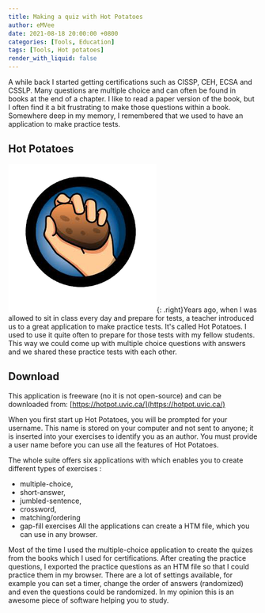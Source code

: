 ```yaml
---
title: Making a quiz with Hot Potatoes
author: eMVee
date: 2021-08-18 20:00:00 +0800
categories: [Tools, Education]
tags: [Tools, Hot potatoes]
render_with_liquid: false
---
```


A while back I started getting certifications such as CISSP, CEH, ECSA and CSSLP. Many questions are multiple choice and can often be found in books at the end of a chapter. 
I like to read a paper version of the book, but I often find it a bit frustrating to make those questions within a book. Somewhere deep in my memory, I remembered that we used to have an application to make practice tests.

## Hot Potatoes
![Image](/assets/img/Education/hot-potatoes.png){: .right}Years ago, when I was allowed to sit in class every day and prepare for tests, a teacher introduced us to a great application to make practice tests. It's called Hot Potatoes. I used to use it quite often to prepare for those tests with my fellow students. This way we could come up with multiple choice questions with answers and we shared these practice tests with each other.

## Download
This application is freeware (no it is not open-source) and can be downloaded from: [https://hotpot.uvic.ca/](https://hotpot.uvic.ca/)

When you first start up Hot Potatoes, you will be prompted for your username. 
This name is stored on your computer and not sent to anyone; 
it is inserted into your exercises to identify you as an author. 
You must provide a user name before you can use all the features of Hot Potatoes. 

The whole suite offers six applications with which enables you to create different types of exercises :
* multiple-choice, 
* short-answer,
* jumbled-sentence, 
* crossword, 
* matching/ordering  
* gap-fill exercises
All the applications can create a HTM file, which you can use in any browser.

Most of the time I used the multiple-choice application to create the quizes from the books which I used for certifications. 
After creating the practice questions, I exported the practice questions as an HTM file so that I could practice them in my browser. 
There are a lot of settings available, for example you can set a timer, change the order of answers (randomized) and even the questions could be randomized.
In my opinion this is an awesome piece of software helping you to study.